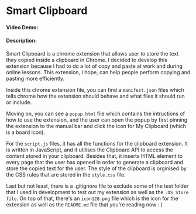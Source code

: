 # Smart Clipboard

#### Video Demo: <URL HERE>

#### Description:

Smart Clipboard is a chrome extension that allows user to store the text they copied inside a clipboard in Chrome. I decided to develop this extension because I had to do a lot of copy and paste at work and during online lessons. This extension, I hope, can help people perform copying and pasting more efficiently.

Inside this chrome extension file, you can find a `manifest.json` files which tells chrome how the extension should behave and what files it should run or include.

Moving on, you can see a `popup.html` file which contains the intructions of how to use the extension, and the user can open the popup by first pinning the extension to the manual bar and click the icon for My Clipboard (which is a board icon).

For the `script.js` files, it has all the functions for the clipboard extension. It is written in JavaScript, and it utilises the Clipboard API to access the content stored in your clipboard. Besides that, it inserts HTML element to every page that the user has opened in order to generate a clipboard and store the copied text for the user. The style of the clipboard is orginised by the CSS rules that are stored in the `style.css` file.

Last but not least, there is a .gitignore file to exclude some of the test folder that I used in development to test out my extension as well as the `.DS_Store file`. On top of that, there's an `icon128.png` file which is the icon for the extension as well as the `README.md` file that you're reading now : )

